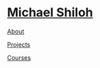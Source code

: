 # [Michael Shiloh](http://michaelshiloh.com)

[About](http://michaelshiloh.com/about)

[Projects](http://michaelshiloh.com/projects)

[Courses](http://michaelshiloh.com/courses)
